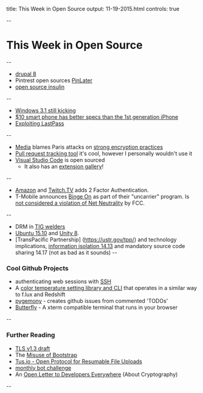 title: This Week in Open Source
output: 11-19-2015.html
controls: true

--

# This Week in Open Source

--

- [drupal 8](https://www.drupal.org/8)
- Pintrest open sources [PinLater](https://engineering.pinterest.com/blog/open-sourcing-pinlater-asynchronous-job-execution-system)
- [open source insulin](http://www.popsci.com/these-biohackers-are-making-open-source-insulin
  )

--

- [Windows 3.1 still kicking](http://www.zdnet.com/article/a-23-year-old-windows-3-1-system-failure-crashed-paris-airport/)
- [$10 smart phone has better specs than the 1st generation iPhone](http://motherboard.vice.com/read/walmarts-10-smartphone-has-better-specs-than-the-original-iphone)
- [Exploiting LastPass](http://www.martinvigo.com/even-the-lastpass-will-be-stolen-deal-with-it/)

--

- [Media](http://www.nytimes.com/2015/11/17/world/europe/encrypted-messaging-apps-face-new-scrutiny-over-possible-role-in-paris-attacks.html?_r=0) blames Paris attacks on [strong encryption practices](https://www.schneier.com/blog/archives/2015/11/paris_attacks_b.html)
- [Pull request tracking tool](https://hacksboard.com/) it's cool, however I personally wouldn't use it
- [Visual Studio Code](https://code.visualstudio.com/updates#_vs-code-is-open-source) is open sourced
  - It also has an [extension gallery](https://code.visualstudio.com/docs/extensions/overview)!

--

- [Amazon](http://www.wired.com/2015/11/amazon-two-step-authentication/) and [Twitch.TV](http://blog.twitch.tv/2015/11/two-factor-authentication-now-available-on-your-twitch-account/) adds 2 Factor Authentication.
- T-Mobile announces [Binge On](http://www.t-mobile.com/offer/binge-on-streaming-video.html) as part of their "uncarrier" program. Is [not considered a violation of Net Neutrality](http://arstechnica.com/business/2015/11/t-mobiles-data-cap-exemption-for-video-gets-fcc-chairmans-approval/) by FCC.

--

- DRM in [TIG welders](https://boingboing.net/2015/11/17/drm-in-welders.html)
- [Ubuntu 15.10](http://releases.ubuntu.com/15.10/) and [Unity 8](http://arstechnica.com/information-technology/2015/11/ubuntu-15-10-review-wily-werewolf-leaves-scary-experimentation-for-next-year/).
- [TransPacific Partnership] (https://ustr.gov/tpp/) and technology implications, [information isolation 14.13](http://www.businessinsider.com/european-court-of-justice-safe-harbor-ruling-2015-10?r=UK&IR=T) and mandatory source code sharing 14.17 (not as bad as it sounds)
--

### Cool Github Projects

- authenticating web sessions with [SSH](https://github.com/altitude/login-with-ssh)
- A [color temperature setting library and CLI](https://github.com/d4l3k/go-sct) that operates in a similar way to f.lux and Redshift
- [pygemony](https://github.com/GrappigPanda/pygemony) - creates github issues from commented 'TODOs'
- [Butterfly](https://github.com/paradoxxxzero/butterfly) - A xterm compatible terminal that runs in your browser

--

### Further Reading

- [TLS v1.3 draft](https://timtaubert.de/blog/2015/11/more-privacy-less-latency-improved-handshakes-in-tls-13/)
- The [Misuse of Bootstrap](http://10clouds.com/blog/why-you-misuse-bootstrap-and-why-you-should-stop-doing-this/)
- [Tus.io - Open Protocol for Resumable File Uploads](https://news.ycombinator.com/item?id=10591348)
- [monthly bot challenge](https://botwiki.org/monthly-bot-challenge/)
- An [Open Letter to Developers Everywhere](https://gist.github.com/paragonie-scott/e9319254c8ecbad4f227) (About Cryptography)

--
